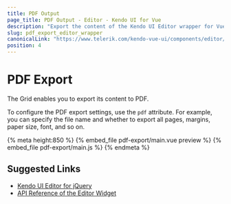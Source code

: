 ```yaml
---
title: PDF Output
page_title: PDF Output - Editor - Kendo UI for Vue
description: "Export the content of the Kendo UI Editor wrapper for Vue in PDF."
slug: pdf_export_editor_wrapper
canonicalLink: "https://www.telerik.com/kendo-vue-ui/components/editor/"
position: 4
---
```


<div><WrapperBanner link="/kendo-vue-ui/components/editor/"></WrapperBanner></div>    

# PDF Export

The Grid enables you to export its content to PDF.

To configure the PDF export settings, use the `pdf` attribute. For example, you can specify the file name and whether to export all pages, margins, paper size, font, and so on.

{% meta height:850 %}
{% embed_file pdf-export/main.vue preview %}
{% embed_file pdf-export/main.js %}
{% endmeta %}

## Suggested Links

* [Kendo UI Editor for jQuery](https://docs.telerik.com/kendo-ui/controls/editors/editor/overview)
* [API Reference of the Editor Widget](https://docs.telerik.com/kendo-ui/api/javascript/ui/editor)
